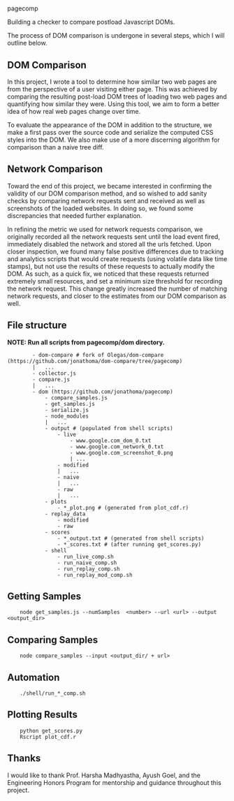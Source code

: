 #
pagecomp

Building a checker to compare postload Javascript DOMs.

The process of DOM comparison is undergone in several steps, which I will outline below.

## DOM Comparison

In this project, I wrote a tool to determine how similar two web pages are from the perspective of a user visiting either page. This was achieved by comparing the resulting post-load DOM trees of loading two web pages and quantifying how similar they were. Using this tool, we aim to form a better idea of how real web pages change over time.

To evaluate the appearance of the DOM in addition to the structure, we make a first pass over the source code and serialize the computed CSS styles into the DOM. We also make use of a more discerning algorithm for comparison than a naive tree diff.

## Network Comparison 

Toward the end of this project, we became interested in confirming the validity of our DOM comparison method, and so wished to add sanity checks by comparing network requests sent and received as well as screenshots of the loaded websites. In doing so, we found some discrepancies that needed further explanation.

In refining the metric we used for network requests comparison, we originally recorded all the network requests sent until the load event fired, immediately disabled the network and stored all the urls fetched. Upon closer inspection, we found many false positive differences due to tracking and analytics scripts that would create requests (using volatile data like time stamps), but not use the results of these requests to actually modify the DOM. As such, as a quick fix, we noticed that these requests returned extremely small resources, and set a minimum size threshold for recording the network request. This change greatly increased the number of matching network requests, and closer to the estimates from our DOM comparison as well.


## File structure

**NOTE: Run all scripts from pagecomp/dom directory.**

            - dom-compare # fork of Olegas/dom-compare (https://github.com/jonathoma/dom-compare/tree/pagecomp)
            |   ...
            - collector.js
            - compare.js
            |   ...
            - dom (https://github.com/jonathoma/pagecomp)
                - compare_samples.js
                - get_samples.js
                - serialize.js
                - node_modules
                |   ...
                - output # (populated from shell scripts)
                    - live
                        - www.google.com_dom_0.txt
                        - www.google.com_network_0.txt
                        - www.google.com_screenshot_0.png
                        | ...
                    - modified
                    |   ...
                    - naive
                    |   ...
                    - raw
                    |   ...
                - plots
                    - *_plot.png # (generated from plot_cdf.r)
                - replay_data
                    - modified
                    - raw
                - scores
                    - *_output.txt # (generated from shell scripts)
                    - *_scores.txt # (after running get_scores.py) 
                - shell
                    - run_live_comp.sh
                    - run_naive_comp.sh
                    - run_replay_comp.sh
                    - run_replay_mod_comp.sh

## Getting Samples

        node get_samples.js --numSamples  <number> --url <url> --output <output_dir>


## Comparing Samples

        node compare_samples --input <output_dir/ + url>


## Automation

        ./shell/run_*_comp.sh


## Plotting Results

        python get_scores.py
        Rscript plot_cdf.r

## Thanks

I would like to thank Prof. Harsha Madhyastha, Ayush Goel, and the Engineering Honors Program for mentorship and guidance throughout this project.
